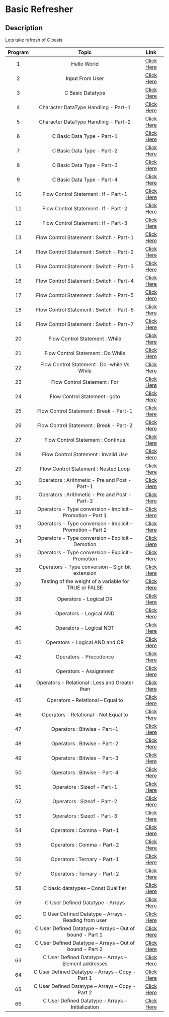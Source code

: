 # Basic Refresher

## Description

Lets take refresh of C basis

|Program|Topic|Link|
|:------:|:------:|:--------:|
|1|Hello World|[Click Here](https://github.com/rammya29/Emertxe-Internship/tree/main/Advanced%20-%20C/Sample%20Programs/Chapter-1%20:%20%20Basic%20Refresher/Program-1%20:%20Hello%20World)|
|2|Input From User|[Click Here](https://github.com/rammya29/Emertxe-Internship/tree/main/Advanced%20-%20C/Sample%20Programs/Chapter-1%20:%20%20Basic%20Refresher/Program-2%20:%20Reading%20input%20from%20User)|
|3|C Basic Datatype|[Click Here](https://github.com/rammya29/Emertxe-Internship/tree/main/Advanced%20-%20C/Sample%20Programs/Chapter-1%20:%20%20Basic%20Refresher/Program-3%20:%20DataTypes)|
|4|Character DataType Handling - Part-1|[Click Here](https://github.com/rammya29/Emertxe-Internship/tree/main/Advanced%20-%20C/Sample%20Programs/Chapter-1%20:%20%20Basic%20Refresher/Program-4%20:%20Char%20datatype%20handling%20-%20P1)|
|5|Character DataType Handling - Part-2|[Click Here](https://github.com/rammya29/Emertxe-Internship/tree/main/Advanced%20-%20C/Sample%20Programs/Chapter-1%20:%20%20Basic%20Refresher/Program-5%20:%20Char%20datatype%20handling%20-%20P2)|
|6|C Basic Data Type - Part-1|[Click Here](https://github.com/rammya29/Emertxe-Internship/tree/main/Advanced%20-%20C/Sample%20Programs/Chapter-1%20:%20%20Basic%20Refresher/Program-6%20:%20Basic%20DataType%20-P1)|
|7|C Basic Data Type - Part-2|[Click Here](https://github.com/rammya29/Emertxe-Internship/tree/main/Advanced%20-%20C/Sample%20Programs/Chapter-1%20:%20%20Basic%20Refresher/Program-7%20:%20Basic%20DataTypes%20-P2)|
|8|C Basic Data Type - Part-3|[Click Here](https://github.com/rammya29/Emertxe-Internship/tree/main/Advanced%20-%20C/Sample%20Programs/Chapter-1%20:%20%20Basic%20Refresher/Program-8%20:%20Basic%20DataTypes%20-P3)|
|9|C Basic Data Type - Part-4|[Click Here](https://github.com/rammya29/Emertxe-Internship/tree/main/Advanced%20-%20C/Sample%20Programs/Chapter-1%20:%20%20Basic%20Refresher/Program-9%20:%20Basic%20DataTypes%20-P4)|
|10|Flow Control Statement : If - Part-1 |[Click Here](https://github.com/rammya29/Emertxe-Internship/tree/main/Advanced%20-%20C/Sample%20Programs/Chapter-1%20:%20%20Basic%20Refresher/Program-10%20:%20Flow%20Control%20-%20If%20-%20P1)|
|11|Flow Control Statement : If - Part-2 |[Click Here](https://github.com/rammya29/Emertxe-Internship/tree/main/Advanced%20-%20C/Sample%20Programs/Chapter-1%20:%20%20Basic%20Refresher/Program-11%20:%20Flow%20Control%20-%20If%20-%20P2)|
|12|Flow Control Statement : If - Part-3 |[Click Here](https://github.com/rammya29/Emertxe-Internship/tree/main/Advanced%20-%20C/Sample%20Programs/Chapter-1%20:%20%20Basic%20Refresher/Program-12%20:%20Flow%20Control%20-%20If%20-%20P3)|
|13|Flow Control Statement : Switch - Part-1|[Click Here](https://github.com/rammya29/Emertxe-Internship/tree/main/Advanced%20-%20C/Sample%20Programs/Chapter-1%20:%20%20Basic%20Refresher/Program-13%20:%20Flow%20Control%20-%20Switch%20-%20P1)|
|14|Flow Control Statement : Switch - Part-2|[Click Here](https://github.com/rammya29/Emertxe-Internship/tree/main/Advanced%20-%20C/Sample%20Programs/Chapter-1%20:%20%20Basic%20Refresher/Program-14%20:%20Flow%20Control%20-%20Switch%20-%20P2)|
|15|Flow Control Statement : Switch - Part-3|[Click Here](https://github.com/rammya29/Emertxe-Internship/tree/main/Advanced%20-%20C/Sample%20Programs/Chapter-1%20:%20%20Basic%20Refresher/Program-15%20:%20Flow%20Control%20-%20Switch%20-%20P3)|
|16|Flow Control Statement : Switch - Part-4|[Click Here](https://github.com/rammya29/Emertxe-Internship/tree/main/Advanced%20-%20C/Sample%20Programs/Chapter-1%20:%20%20Basic%20Refresher/Program-16%20:%20Flow%20Control%20-%20Switch%20-%20P4)|
|17|Flow Control Statement : Switch - Part-5|[Click Here](https://github.com/rammya29/Emertxe-Internship/tree/main/Advanced%20-%20C/Sample%20Programs/Chapter-1%20:%20%20Basic%20Refresher/Program-17%20:%20Flow%20Control%20-%20Switch%20-%20P5)|
|18|Flow Control Statement : Switch - Part-6|[Click Here](https://github.com/rammya29/Emertxe-Internship/tree/main/Advanced%20-%20C/Sample%20Programs/Chapter-1%20:%20%20Basic%20Refresher/Program-18%20:%20Flow%20Control%20-%20Switch%20-%20P6)|
|19|Flow Control Statement : Switch - Part-7|[Click Here]()|
|20|Flow Control Statement : While|[Click Here]()|
|21|Flow Control Statement : Do While|[Click Here]()|
|22|Flow Control Statement : Do-while Vs While| [Click Here]() |
|23|Flow Control Statement : For|[Click Here]()|
|24|Flow Control Statement : goto|[Click Here]()|
|25|Flow Control Statement : Break - Part-1|[Click Here]()|
|26|Flow Control Statement : Break - Part-2|[Click Here]()|
|27|Flow Control Statement : Continue|[Click Here]()|
|28|Flow Control Statement : Invalid Use|[Click Here]()|
|29|Flow Control Statement : Nested Loop|[Click Here]()|
|30|Operators : Arithmetic - Pre and Post - Part-1|[Click Here]()|
|31|Operators : Arithmetic - Pre and Post - Part-2|[Click Here]()|
|32|Operators - Type conversion – Implicit – Promotion – Part 1|[Click Here]()|
|33|Operators - Type conversion – Implicit – Promotion – Part 2|[Click Here]()|
|34|Operators - Type conversion – Explicit – Demotion|[Click Here]()|
|35|Operators - Type conversion – Explicit – Promotion|[Click Here]()|
|36|Operators - Type conversion – Sign bit extension|[Click Here]()|
|37|Testing of the weight of a variable for TRUE or FALSE|[Click Here]()|
|38|Operators - Logical OR|[Click Here]()|
|39|Operators - Logical AND|[Click Here]()|
|40|Operators - Logical NOT|[Click Here]()|
|41|Operators - Logical AND and OR|[Click Here]()|
|42|Operators - Precedence|[Click Here]()|
|43|Operators - Assignment|[Click Here]()|
|44|Operators - Relational : Less and Greater than|[Click Here]()|
|45|Operators – Relational – Equal to|[Click Here]()|
|46|Operators – Relational – Not Equal to|[Click Here]()|
|47|Operators : Bitwise - Part-1 |[Click Here]()|
|48|Operators : Bitwise - Part-2 |[Click Here]()|
|49|Operators : Bitwise - Part-3 |[Click Here]()|
|50|Operators : Bitwise - Part-4 |[Click Here]()|
|51|Operators : Sizeof - Part-1|[Click Here]()|
|52|Operators : Sizeof - Part-2 |[Click Here]()|
|53|Operators : Sizeof - Part-3 |[Click Here]()|
|54|Operators : Comma - Part-1 |[Click Here]()|
|55|Operators : Comma - Part-2 |[Click Here]()|
|56|Operators : Ternary - Part-1 |[Click Here]()|
|57|Operators : Ternary - Part-2 |[Click Here]()|
|58|C basic datatypes – Const Qualifier|[Click Here]()|
|59|C User Defined Datatype – Arrays|[Click Here]()|
|60|C User Defined Datatype – Arrays - Reading from user|[Click Here]()|
|61|C User Defined Datatype – Arrays – Out of bound - Part 1|[Click Here]()|
|62|C User Defined Datatype – Arrays – Out of bound - Part 2|[Click Here]()|
|63|C User Defined Datatype – Arrays – Element addresses|[Click Here]()|
|64| C User Defined Datatype – Arrays – Copy - Part 1|[Click Here]()|
|65| C User Defined Datatype – Arrays – Copy - Part 2|[Click Here]()|
|66| C User Defined Datatype – Arrays – Initialization|[Click Here]()|
